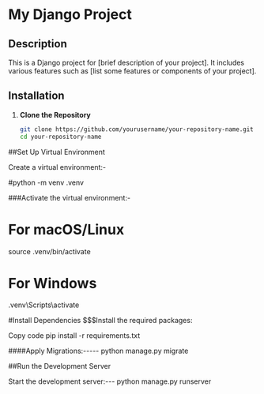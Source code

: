 # My Django Project

## Description

This is a Django project for [brief description of your project]. It includes various features such as [list some features or components of your project].

## Installation

1. **Clone the Repository**

   ```bash
   git clone https://github.com/yourusername/your-repository-name.git
   cd your-repository-name
   ```

##Set Up Virtual Environment

Create a virtual environment:-

#python -m venv .venv


###Activate the virtual environment:-

# For macOS/Linux
source .venv/bin/activate

# For Windows
.venv\Scripts\activate


#Install Dependencies
$$$Install the required packages:

Copy code
pip install -r requirements.txt



####Apply Migrations:-----    python manage.py migrate




##Run the Development Server

Start the development server:---   python manage.py runserver




